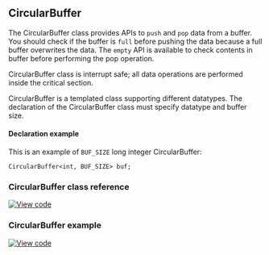 ## CircularBuffer

The CircularBuffer class provides APIs to `push` and `pop` data from a buffer. You should check if the buffer is `full` before pushing the data because a full buffer overwrites the data. The `empty` API is available to check contents in buffer before performing the pop operation.

CircularBuffer class is interrupt safe; all data operations are performed inside the critical section.

CircularBuffer is a templated class supporting different datatypes. The declaration of the CircularBuffer class must specify datatype and buffer size.

#### Declaration example

This is an example of `BUF_SIZE` long integer CircularBuffer:

```
CircularBuffer<int, BUF_SIZE> buf;
```

### CircularBuffer class reference

[![View code](https://www.mbed.com/embed/?type=library)](http://os-doc-builder.test.mbed.com/docs/development/mbed-os-api-doxy/classmbed_1_1_circular_buffer.html)

### CircularBuffer example

[![View code](https://www.mbed.com/embed/?url=https://os.mbed.com/teams/mbed_example/code/mbed-os-example-circular-buffer/)](https://os.mbed.com/teams/mbed_example/code/mbed-os-example-circular-buffer/file/6c43979d0645/main.cpp)
